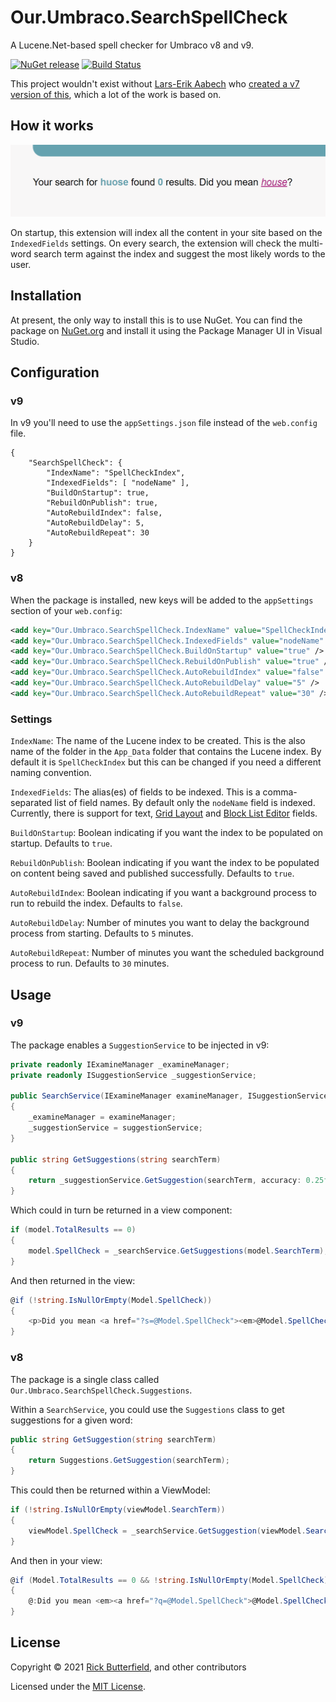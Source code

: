 ﻿# Our.Umbraco.SearchSpellCheck
A Lucene.Net-based spell checker for Umbraco v8 and v9.

[![NuGet release](https://img.shields.io/nuget/v/Our.Umbraco.SearchSpellCheck.svg)](https://www.nuget.org/packages/Our.Umbraco.SearchSpellCheck/)
[![Build Status](https://dev.azure.com/rickbutterfield/NuGet%20Packages/_apis/build/status/rickbutterfield.Our.Umbraco.SearchSpellCheck?branchName=main)](https://dev.azure.com/rickbutterfield/NuGet%20Packages/_build/latest?definitionId=2&branchName=main)

This project wouldn't exist without [Lars-Erik Aabech](https://github.com/lars-erik) who [created a v7 version of this](https://blog.aabech.no/archive/building-a-spell-checker-for-search-in-umbraco/), which a lot of the work is based on.

## How it works
![alt text](docs/img/screenshot.png?raw=true "A search result, with a misspelt version of the word 'house'. It is being suggested to the user to instead search for the correct spelling of the word.")

On startup, this extension will index all the content in your site based on the `IndexedFields` settings. On every search, the extension will check the multi-word search term against the index and suggest the most likely words to the user.

## Installation
At present, the only way to install this is to use NuGet. You can find the package on [NuGet.org](https://www.nuget.org/packages/Our.Umbraco.SearchSpellCheck/) and install it using the Package Manager UI in Visual Studio.

## Configuration
### v9
In v9 you'll need to use the `appSettings.json` file instead of the `web.config` file.
```
{
    "SearchSpellCheck": {
        "IndexName": "SpellCheckIndex",
        "IndexedFields": [ "nodeName" ],
        "BuildOnStartup": true,
        "RebuildOnPublish": true,
        "AutoRebuildIndex": false,
        "AutoRebuildDelay": 5,
        "AutoRebuildRepeat": 30
    }
}
```

### v8
When the package is installed, new keys will be added to the `appSettings` section of your `web.config`:
```xml
<add key="Our.Umbraco.SearchSpellCheck.IndexName" value="SpellCheckIndex" />
<add key="Our.Umbraco.SearchSpellCheck.IndexedFields" value="nodeName" />
<add key="Our.Umbraco.SearchSpellCheck.BuildOnStartup" value="true" />
<add key="Our.Umbraco.SearchSpellCheck.RebuildOnPublish" value="true" />
<add key="Our.Umbraco.SearchSpellCheck.AutoRebuildIndex" value="false" />
<add key="Our.Umbraco.SearchSpellCheck.AutoRebuildDelay" value="5" />
<add key="Our.Umbraco.SearchSpellCheck.AutoRebuildRepeat" value="30" />
```

### Settings
`IndexName`: The name of the Lucene index to be created. This is the also name of the folder in the `App_Data` folder that contains the Lucene index. By default it is `SpellCheckIndex` but this can be changed if you need a different naming convention.

`IndexedFields`: The alias(es) of fields to be indexed. This is a comma-separated list of field names. By default only the `nodeName` field is indexed. Currently, there is support for text, [Grid Layout](https://our.umbraco.com/Documentation/Fundamentals/Backoffice/property-editors/built-in-property-editors/Grid-Layout/) and [Block List Editor](https://our.umbraco.com/Documentation/Fundamentals/Backoffice/property-editors/built-in-property-editors/Block-List-Editor/) fields.

`BuildOnStartup`: Boolean indicating if you want the index to be populated on startup. Defaults to `true`.

`RebuildOnPublish`: Boolean indicating if you want the index to be populated on content being saved and published successfully. Defaults to `true`.

`AutoRebuildIndex`: Boolean indicating if you want a background process to run to rebuild the index. Defaults to `false`.

`AutoRebuildDelay`: Number of minutes you want to delay the background process from starting. Defaults to `5` minutes.

`AutoRebuildRepeat`: Number of minutes you want the scheduled background process to run. Defaults to `30` minutes.

## Usage
### v9
The package enables a `SuggestionService` to be injected in v9:
```csharp
private readonly IExamineManager _examineManager;
private readonly ISuggestionService _suggestionService;

public SearchService(IExamineManager examineManager, ISuggestionService suggestionService)
{
    _examineManager = examineManager;
    _suggestionService = suggestionService;
}

public string GetSuggestions(string searchTerm)
{
    return _suggestionService.GetSuggestion(searchTerm, accuracy: 0.25f);
}
```

Which could in turn be returned in a view component:
```csharp
if (model.TotalResults == 0)
{
    model.SpellCheck = _searchService.GetSuggestions(model.SearchTerm);
}
```

And then returned in the view:
```csharp
@if (!string.IsNullOrEmpty(Model.SpellCheck))
{
    <p>Did you mean <a href="?s=@Model.SpellCheck"><em>@Model.SpellCheck</em></a>?</p>
}
```

### v8
The package is a single class called `Our.Umbraco.SearchSpellCheck.Suggestions`.

Within a `SearchService`, you could use the `Suggestions` class to get suggestions for a given word:
```csharp
public string GetSuggestion(string searchTerm)
{
    return Suggestions.GetSuggestion(searchTerm);
}
```

This could then be returned within a ViewModel:
```csharp
if (!string.IsNullOrEmpty(viewModel.SearchTerm))
{
    viewModel.SpellCheck = _searchService.GetSuggestion(viewModel.SearchTerm);
}
```

And then in your view:
```csharp
@if (Model.TotalResults == 0 && !string.IsNullOrEmpty(Model.SpellCheck))
{
    @:Did you mean <em><a href="?q=@Model.SpellCheck">@Model.SpellCheck</a></em>?
}
```


## License
Copyright &copy; 2021 [Rick Butterfield](https://rickbutterfield.com), and other contributors

Licensed under the [MIT License](LICENSE.md).

